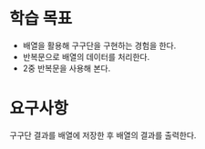 # 학습 목표

* 배열을 활용해 구구단을 구현하는 경험을 한다.
* 반복문으로 배열의 데이터를 처리한다.
* 2중 반복문을 사용해 본다.

# 요구사항

구구단 결과를 배열에 저장한 후 배열의 결과를 출력한다.